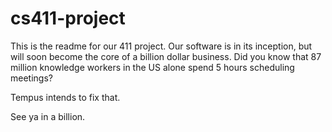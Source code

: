 # cs411-project

This is the readme for our 411 project. Our software is in its inception, but will soon become the core of a billion dollar business.
Did you know that 87 million knowledge workers in the US alone spend 5 hours scheduling meetings?

Tempus intends to fix that.

See ya in a billion.
